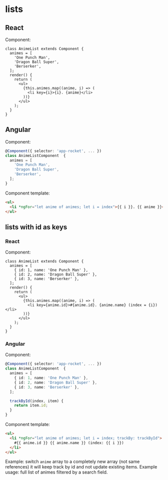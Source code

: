 # lists

## React

Component:
```tsx
class AnimeList extends Component {
  animes = [
    'One Punch Man',
    'Dragon Ball Super',
    'Berserker',
  ];
  render() {
    return (
      <ul>
        {this.animes.map((anime, i) => (
          <li key={i}>{i}. {anime}</li>
        ))}
      </ul>
    );
  }
}
```

## Angular

Component:
```ts
@Component({ selector: 'app-rocket', ... })
class AnimeListComponent  {
  animes = [
    'One Punch Man',
    'Dragon Ball Super',
    'Berserker',
  ];
}
```

Component template:
```html
<ul>
  <li *ngFor="let anime of animes; let i = index">{{ i }}. {{ anime }}</li>
</ul>
```

## lists with id as keys

### React

Component:
```tsx
class AnimeList extends Component {
  animes = [
    { id: 1, name: 'One Punch Man' },
    { id: 2, name: 'Dragon Ball Super' },
    { id: 3, name: 'Berserker' },
  ];
  render() {
    return (
      <ul>
        {this.animes.map((anime, i) => (
          <li key={anime.id}>#{anime.id}. {anime.name} (index = {i})</li>
        ))}
      </ul>
    );
  }
}
```

### Angular

Component:
```ts
@Component({ selector: 'app-rocket', ... })
class AnimeListComponent  {
  animes = [
    { id: 1, name: 'One Punch Man' },
    { id: 2, name: 'Dragon Ball Super' },
    { id: 3, name: 'Berserker' },
  ];

  trackById(index, item) {
    return item.id;
  }
}
```

Component template:
```html
<ul>
  <li *ngFor="let anime of animes; let i = index; trackBy: trackById">
    #{{ anime.id }} {{ anime.name }} (index: {{ i }})
  </li>
</ul>
```

Example: switch `anime` array to a completely new array (not same references) it will keep track by id and not update existing items. Example usage: full list of animes filtered by a search field.
